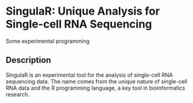 # SingulaR: Unique Analysis for Single-cell RNA Sequencing
Some experimental programming

## Description
SingulaR is an experimental tool for the analysis of single-cell RNA sequencing data. The name comes from the unique nature of single-cell RNA data and the R programming language, a key tool in bioinformatics research.
